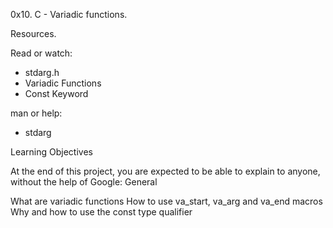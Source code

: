 0x10. C - Variadic functions.

Resources.

Read or watch:

 * stdarg.h
 * Variadic Functions
 * Const Keyword

man or help:

 * stdarg

Learning Objectives

At the end of this project, you are expected to be able to explain to anyone, without the help of Google:
General

What are variadic functions
How to use va_start, va_arg and va_end macros
Why and how to use the const type qualifier
	   